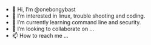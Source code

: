- 👋 Hi, I’m @onebongybast
- 👀 I’m interested in linux, trouble shooting and coding.
- 🌱 I’m currently learning command line and security.
- 💞️ I’m looking to collaborate on ...
- 📫 How to reach me ...

<!---
onebongybast/onebongybast is a ✨ special ✨ repository because its `README.md` (this file) appears on your GitHub profile.
You can click the Preview link to take a look at your changes.
--->

